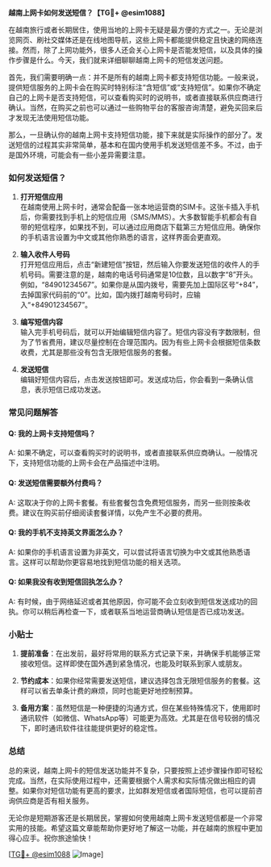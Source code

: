 **越南上网卡如何发送短信？【TG💪+ @esim1088】**

在越南旅行或者长期居住，使用当地的上网卡无疑是最方便的方式之一。无论是浏览网页、刷社交媒体还是在线地图导航，这些上网卡都能提供稳定且快速的网络连接。然而，除了上网功能外，很多人还会关心上网卡是否能发短信，以及具体的操作步骤是什么。今天，我们就来详细聊聊越南上网卡的短信发送问题。

首先，我们需要明确一点：并不是所有的越南上网卡都支持短信功能。一般来说，提供短信服务的上网卡会在购买时特别标注“含短信”或“支持短信”。如果你不确定自己的上网卡是否支持短信，可以查看购买时的说明书，或者直接联系供应商进行确认。当然，在购买之前也可以通过一些购物平台的客服咨询清楚，避免买回来后才发现无法使用短信功能。

那么，一旦确认你的越南上网卡支持短信功能，接下来就是实际操作的部分了。发送短信的过程其实非常简单，基本和在国内使用手机发送短信差不多。不过，由于是国外环境，可能会有一些小差异需要注意。

### 如何发送短信？

1. **打开短信应用**  
   在越南使用上网卡时，通常会配备一张本地运营商的SIM卡。这张卡插入手机后，你需要找到手机上的短信应用（SMS/MMS）。大多数智能手机都会有自带的短信程序，如果找不到，可以通过应用商店下载第三方短信应用。确保你的手机语言设置为中文或其他你熟悉的语言，这样界面会更直观。

2. **输入收件人号码**  
   打开短信应用后，点击“新建短信”按钮，然后输入你要发送短信的收件人的手机号码。需要注意的是，越南的电话号码通常是10位数，且以数字“8”开头。例如，“84901234567”。如果你是从国内拨号，需要先加上国际区号“+84”，去掉国家代码前的“0”。比如，国内拨打越南号码时，应输入“+84901234567”。

3. **编写短信内容**  
   输入完手机号码后，就可以开始编辑短信内容了。短信内容没有字数限制，但为了节省费用，建议尽量控制在合理范围内。因为有些上网卡会根据短信条数收费，尤其是那些没有包含无限短信服务的套餐。

4. **发送短信**  
   编辑好短信内容后，点击发送按钮即可。发送成功后，你会看到一条确认信息，表示短信已成功发送。

### 常见问题解答

#### Q: 我的上网卡支持短信吗？
A: 如果不确定，可以查看购买时的说明书，或者直接联系供应商确认。一般情况下，支持短信功能的上网卡会在产品描述中注明。

#### Q: 发送短信需要额外付费吗？
A: 这取决于你的上网卡套餐。有些套餐包含免费短信服务，而另一些则按条收费。建议在购买前仔细阅读套餐详情，以免产生不必要的费用。

#### Q: 我的手机不支持英文界面怎么办？
A: 如果你的手机语言设置为非英文，可以尝试将语言切换为中文或其他熟悉语言。这样可以帮助你更容易地找到短信功能的相关选项。

#### Q: 如果我没有收到短信回执怎么办？
A: 有时候，由于网络延迟或者其他原因，你可能不会立刻收到短信发送成功的回执。你可以稍后再检查一下，或者联系当地运营商确认短信是否已成功发送。

### 小贴士

1. **提前准备**：在出发前，最好将常用的联系方式记录下来，并确保手机能够正常接收短信。这样即使在国外遇到紧急情况，也能及时联系到家人或朋友。
   
2. **节约成本**：如果你经常需要发送短信，建议选择包含无限短信服务的套餐。这样可以省去单条计费的麻烦，同时也能更好地控制预算。

3. **备用方案**：虽然短信是一种便捷的沟通方式，但在某些特殊情况下，使用即时通讯软件（如微信、WhatsApp等）可能更为高效。尤其是在信号较弱的情况下，即时通讯软件往往能提供更好的稳定性。

### 总结

总的来说，越南上网卡的短信发送功能并不复杂，只要按照上述步骤操作即可轻松完成。当然，在实际使用过程中，还需要根据个人需求和实际情况做出相应的调整。如果你对短信功能有更高的要求，比如群发短信或者国际短信，也可以提前咨询供应商是否有相关服务。

无论你是短期游客还是长期居民，掌握如何使用越南上网卡发送短信都是一个非常实用的技能。希望这篇文章能帮助你更好地了解这一功能，并在越南的旅程中更加得心应手。祝你旅途愉快！

[[TG💪+ @esim1088](https://t.me/s/esim1088) ![Image](https://i.postimg.cc/4NQfJmqS/Snipaste-2025-05-13-00-14-12.png)]
